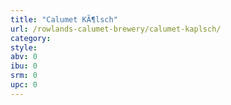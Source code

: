 ```yaml
---
title: "Calumet KÃ¶lsch"
url: /rowlands-calumet-brewery/calumet-kaplsch/
category: 
style: 
abv: 0
ibu: 0
srm: 0
upc: 0
---
```


